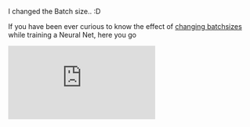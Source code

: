 I changed the Batch size.. :D

If you have been ever curious to know the effect of [changing batchsizes](https://www.youtube.com/watch?v=vVX9vld3vrY) while training a Neural Net, here you go


![Batch size graph for test and train](https://github.com/rahulunair/batch_sizes/blob/master/batchsize.pdf)



